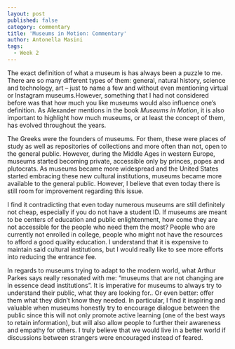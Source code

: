 ```yaml
---
layout: post
published: false
category: commentary
title: 'Museums in Motion: Commentary'
author: Antonella Masini
tags:
  - Week 2
---
```

The exact definition of what a museum is has always been a puzzle to me. There are so many different types of them: general, natural history, science and technology, art – just to name a few and without even mentioning virtual or Instagram museums.However, something that I had not considered before was that how much you like museums would also influence one’s definition. As Alexander mentions in the book _Museums in Motion_, it is also important to highlight how much museums, or at least the concept of them, has evolved throughout the years. 
 
The Greeks were the founders of museums. For them, these were places of study as well as repositories of collections and more often than not, open to the general public. However, during the Middle Ages in western Europe, museums started becoming private, accessible only by princes, popes and plutocrats. As museums became more widespread and the United States started embracing these new cultural institutions, museums became more available to the general public. However, I believe that even today there is still room for improvement regarding this issue. 
 
I find it contradicting that even today numerous museums are still definitely not cheap, especially if you do not have a student ID. If museums are meant to be centers of education and public enlightenment, how come they are not accessible for the people who need them the most? People who are currently not enrolled in college, people who might not have the resources to afford a good quality education. I understand that it is expensive to maintain said cultural institutions, but I would really like to see more efforts into reducing the entrance fee. 
 
In regards to museums trying to adapt to the modern world, what Arthur Parkes says really resonated with me: “museums that are not changing are in essence dead institutions”. It is imperative for museums to always try to understand their public, what they are looking for.. Or even better: offer them what they didn’t know they needed. In particular, I find it inspiring and valuable when museums honestly try to encourage dialogue between the public since this will not only promote active learning (one of the best ways to retain information), but will also allow people to further their awareness and empathy for others. I truly believe that we would live in a better world if discussions between strangers were encouraged instead of feared. 
